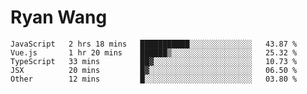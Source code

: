# Ryan Wang

<!--START_SECTION:waka-->
```text
JavaScript   2 hrs 18 mins   ███████████░░░░░░░░░░░░░░   43.87 % 
Vue.js       1 hr 20 mins    ██████▒░░░░░░░░░░░░░░░░░░   25.32 % 
TypeScript   33 mins         ██▓░░░░░░░░░░░░░░░░░░░░░░   10.73 % 
JSX          20 mins         █▓░░░░░░░░░░░░░░░░░░░░░░░   06.50 % 
Other        12 mins         █░░░░░░░░░░░░░░░░░░░░░░░░   03.80 % 
```
<!--END_SECTION:waka-->
